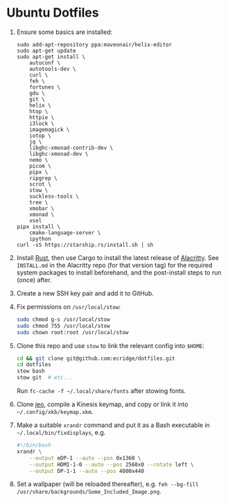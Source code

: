 # Ubuntu Dotfiles

1. Ensure some basics are installed:

   ```
   sudo add-apt-repository ppa:maveonair/helix-editor
   sudo apt-get update
   sudo apt-get install \
       autoconf \
       autotools-dev \
       curl \
       feh \
       fortunes \
       gdu \
       git \
       helix \
       htop \
       httpie \
       i3lock \
       imagemagick \
       iotop \
       jq \
       libghc-xmonad-contrib-dev \
       libghc-xmonad-dev \
       nemo \
       picom \
       pipx \
       ripgrep \
       scrot \
       stow \
       suckless-tools \
       tree \
       xmobar \
       xmonad \
       xsel
   pipx install \
       cmake-language-server \
       ipython
   curl -sS https://starship.rs/install.sh | sh
   ```

2. Install [Rust](https://rustup.rs/), then use Cargo to install the latest release of
   [Alacritty](https://github.com/alacritty/alacritty).  See `INSTALL.md` in the Alacritty repo (for that version tag)
   for the required system packages to install beforehand, and the post-install steps to run (once) after.

3. Create a new SSH key pair and add it to GitHub.

4. Fix permissions on `/usr/local/stow`:

   ```bash
   sudo chmod g-s /usr/local/stow
   sudo chmod 755 /usr/local/stow
   sudo chown root:root /usr/local/stow
   ```

5. Clone this repo and use `stow` to link the relevant config into `$HOME`:

   ```bash
   cd && git clone git@github.com:ecridge/dotfiles.git
   cd dotfiles
   stow bash
   stow git  # etc...
   ```

   Run `fc-cache -f ~/.local/share/fonts` after stowing fonts.

6. Clone [jeo](https://github.com/ecridge/jeo), compile a Kinesis keymap, and copy or link it into
   `~/.config/xkb/keymap.xkm`.

7. Make a suitable `xrandr` command and put it as a Bash executable in `~/.local/bin/fixdisplays`, e.g.

   ```bash
   #!/bin/bash
   xrandr \
       --output eDP-1 --auto --pos 0x1360 \
       --output HDMI-1-0 --auto --pos 2560x0 --rotate left \
       --output DP-1-1 --auto --pos 4000x440
   ```

8. Set a wallpaper (will be reloaded thereafter), e.g. `feh --bg-fill /usr/share/backgrounds/Some_Included_Image.png`.
